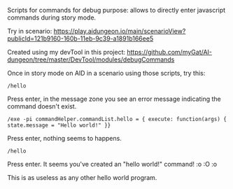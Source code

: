 Scripts for commands for debug purpose: allows to directly enter javascript commands during story mode. 

Try in scenario: https://play.aidungeon.io/main/scenarioView?publicId=121b9160-160b-11eb-9c39-a1891b166ee5

Created using my devTool in this project: https://github.com/myGat/AI-dungeon/tree/master/DevTool/modules/debugCommands

Once in story mode on AID in a scenario using those scripts, try this: 

```/hello```

Press enter, in the message zone you see an error message indicating the command doesn't exist.

```/exe -pi commandHelper.commandList.hello = { execute: function(args) { state.message = "Hello world!" }}```

Press enter, nothing seems to happens.

```/hello```

Press enter. It seems you've created an "hello world!" command! :o :O :o

This is as useless as any other hello world program.
